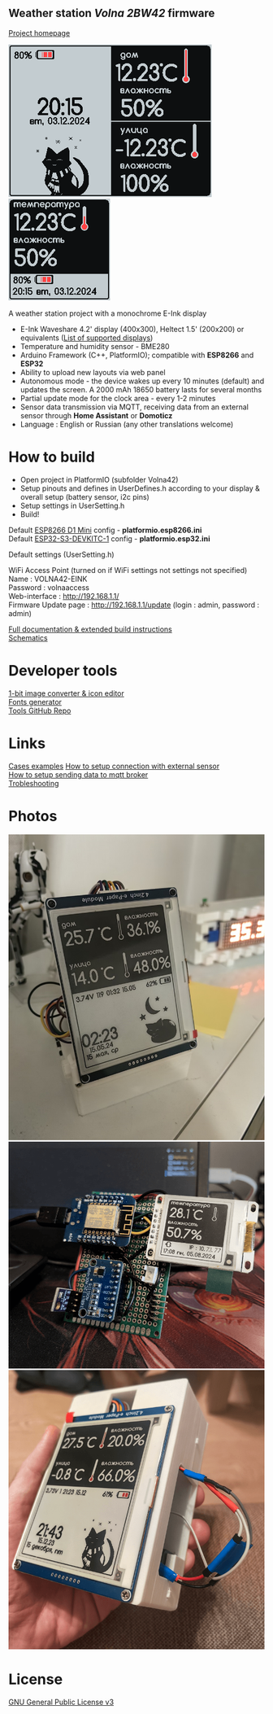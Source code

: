 ## Weather station *Volna 2BW42* firmware

[Project homepage](https://42volna.ru/)

![Interface for weatherstation 4.2](_ImagesSrc/previews/ui1.png)
![Interface for weatherstation 1.5](_ImagesSrc/previews/ui3.png)

A weather station project with a monochrome E-Ink display

- E-Ink Waveshare 4.2' display (400x300), Heltect 1.5' (200x200) or equivalents ([List of supported displays](https://42volna.ru/displays/))
- Temperature and humidity sensor - BME280
- Arduino Framework (C++, PlatformIO); compatible with **ESP8266** and **ESP32**
- Ability to upload new layouts via web panel
- Autonomous mode - the device wakes up every 10 minutes (default) and updates the screen. A 2000 mAh 18650 battery lasts for several months
- Partial update mode for the clock area - every 1-2 minutes
- Sensor data transmission via MQTT, receiving data from an external sensor through **Home Assistant** or **Domoticz**
- Language : English or Russian (any other translations welcome)

# How to build

- Open project in PlatformIO (subfolder Volna42)
- Setup pinouts and defines in UserDefines.h according to your display & overall setup (battery sensor, i2c pins)
- Setup settings in UserSetting.h
- Build!

Default [ESP8266 D1 Mini](https://docs.platformio.org/en/latest/boards/espressif8266/d1_mini_lite.html) config - **platformio.esp8266.ini**  
Default [ESP32-S3-DEVKITC-1](https://docs.platformio.org/en/latest/boards/espressif32/esp32-s3-devkitc-1.html) config - **platformio.esp32.ini**

Default settings (UserSetting.h)

WiFi Access Point (turned on if WiFi settings not settings not specified)  
Name : VOLNA42-EINK  
Password : volnaaccess  
Web-interface : http://192.168.1.1/  
Firmware Update page : http://192.168.1.1/update (login : admin, password : admin)  

[Full documentation & extended build instructions](https://42volna.ru/instructions/)  
[Schematics](https://42volna.ru/en/scheme/)

# Developer tools 

[1-bit image converter & icon editor](https://42volna.ru/tools/glypheditor)  
[Fonts generator](https://42volna.ru/tools/fontconverter)  
[Tools GitHub Repo](https://github.com/NC22/Volna42BW-Tools)  

# Links

[Cases examples](https://42volna.ru/boxes/) 
[How to setup connection with external sensor](https://42volna.ru/instructions/external)  
[How to setup sending data to mqtt broker](https://42volna.ru/instructions/mqtt)  
[Trobleshooting](https://42volna.ru/instructions/issues)  

# Photos

![Weatherstation 4.2](_ImagesSrc/previews/2.png)
![Weatherstation 1.5](_ImagesSrc/previews/3.png)
![Weatherstation 4.2](_ImagesSrc/previews/1.png)

# License

[GNU General Public License v3](http://www.gnu.org/licenses/gpl.html)